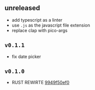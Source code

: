 ## unreleased

-   add typescript as a linter
-   use `.js` as the javascript file extension
-   replace clap with pico-args

## `v0.1.1`

-   fix date picker

## `v0.1.0`

-   RUST REWIRTE [9949f50ef0](https://codeberg.org/SentryShot/sentryshot/commit/9949f50ef058501d0c69b54a59c447498d80f119)
